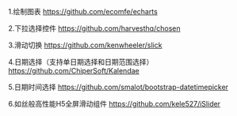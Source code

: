 1.绘制图表
https://github.com/ecomfe/echarts

2.下拉选择控件
https://github.com/harvesthq/chosen

3.滑动切换
https://github.com/kenwheeler/slick

4.日期选择（支持单日期选择和日期范围选择）
https://github.com/ChiperSoft/Kalendae

5.日期时间选择
https://github.com/smalot/bootstrap-datetimepicker

6.如丝般高性能H5全屏滑动组件
https://github.com/kele527/iSlider


